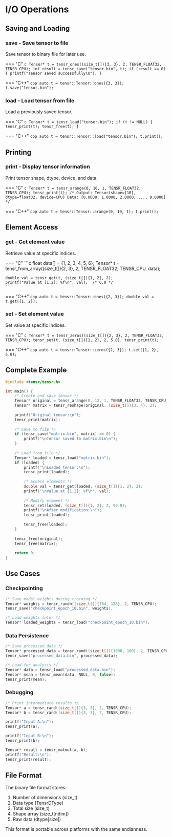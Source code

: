 # I/O Operations

## Saving and Loading

### save - Save tensor to file

Save tensor to binary file for later use.

=== "C"
    ```c
    Tensor* t = tensr_ones((size_t[]){3, 3}, 2, TENSR_FLOAT32, TENSR_CPU);
    int result = tensr_save("tensor.bin", t);
    if (result == 0) {
        printf("Tensor saved successfully\n");
    }
    ```

=== "C++"
    ```cpp
    auto t = tensr::Tensor::ones({3, 3});
    t.save("tensor.bin");
    ```

### load - Load tensor from file

Load a previously saved tensor.

=== "C"
    ```c
    Tensor* t = tensr_load("tensor.bin");
    if (t != NULL) {
        tensr_print(t);
        tensr_free(t);
    }
    ```

=== "C++"
    ```cpp
    auto t = tensr::Tensor::load("tensor.bin");
    t.print();
    ```

## Printing

### print - Display tensor information

Print tensor shape, dtype, device, and data.

=== "C"
    ```c
    Tensor* t = tensr_arange(0, 10, 1, TENSR_FLOAT32, TENSR_CPU);
    tensr_print(t);
    /* Output:
       Tensor(shape=[10], dtype=float32, device=CPU)
       Data: [0.0000, 1.0000, 2.0000, ..., 9.0000]
    */
    ```

=== "C++"
    ```cpp
    auto t = tensr::Tensor::arange(0, 10, 1);
    t.print();
    ```

## Element Access

### get - Get element value

Retrieve value at specific indices.

=== "C"
    ```c
    float data[] = {1, 2, 3, 4, 5, 6};
    Tensor* t = tensr_from_array((size_t[]){2, 3}, 2, TENSR_FLOAT32, TENSR_CPU, data);
    
    double val = tensr_get(t, (size_t[]){1, 2}, 2);
    printf("Value at [1,2]: %f\n", val);  /* 6.0 */
    ```

=== "C++"
    ```cpp
    auto t = tensr::Tensor::ones({2, 3});
    double val = t.get({1, 2});
    ```

### set - Set element value

Set value at specific indices.

=== "C"
    ```c
    Tensor* t = tensr_zeros((size_t[]){2, 3}, 2, TENSR_FLOAT32, TENSR_CPU);
    tensr_set(t, (size_t[]){1, 2}, 2, 5.0);
    tensr_print(t);
    ```

=== "C++"
    ```cpp
    auto t = tensr::Tensor::zeros({2, 3});
    t.set({1, 2}, 5.0);
    ```

## Complete Example

```c
#include <tensr/tensr.h>

int main() {
    /* Create and save tensor */
    Tensor* original = tensr_arange(0, 12, 1, TENSR_FLOAT32, TENSR_CPU);
    Tensor* matrix = tensr_reshape(original, (size_t[]){3, 4}, 2);
    
    printf("Original tensor:\n");
    tensr_print(matrix);
    
    /* Save to file */
    if (tensr_save("matrix.bin", matrix) == 0) {
        printf("\nTensor saved to matrix.bin\n");
    }
    
    /* Load from file */
    Tensor* loaded = tensr_load("matrix.bin");
    if (loaded) {
        printf("\nLoaded tensor:\n");
        tensr_print(loaded);
        
        /* Access elements */
        double val = tensr_get(loaded, (size_t[]){1, 2}, 2);
        printf("\nValue at [1,2]: %f\n", val);
        
        /* Modify element */
        tensr_set(loaded, (size_t[]){1, 2}, 2, 99.0);
        printf("\nAfter modification:\n");
        tensr_print(loaded);
        
        tensr_free(loaded);
    }
    
    tensr_free(original);
    tensr_free(matrix);
    
    return 0;
}
```

## Use Cases

### Checkpointing

```c
/* Save model weights during training */
Tensor* weights = tensr_randn((size_t[]){784, 128}, 2, TENSR_CPU);
tensr_save("checkpoint_epoch_10.bin", weights);

/* Load weights later */
Tensor* loaded_weights = tensr_load("checkpoint_epoch_10.bin");
```

### Data Persistence

```c
/* Save processed data */
Tensor* processed_data = tensr_rand((size_t[]){1000, 100}, 2, TENSR_CPU);
tensr_save("processed_data.bin", processed_data);

/* Load for analysis */
Tensor* data = tensr_load("processed_data.bin");
Tensor* mean = tensr_mean(data, NULL, 0, false);
tensr_print(mean);
```

### Debugging

```c
/* Print intermediate results */
Tensor* a = tensr_rand((size_t[]){3, 3}, 2, TENSR_CPU);
Tensor* b = tensr_rand((size_t[]){3, 3}, 2, TENSR_CPU);

printf("Input A:\n");
tensr_print(a);

printf("Input B:\n");
tensr_print(b);

Tensor* result = tensr_matmul(a, b);
printf("Result:\n");
tensr_print(result);
```

## File Format

The binary file format stores:
1. Number of dimensions (size_t)
2. Data type (TensrDType)
3. Total size (size_t)
4. Shape array (size_t[ndim])
5. Raw data (dtype[size])

This format is portable across platforms with the same endianness.
